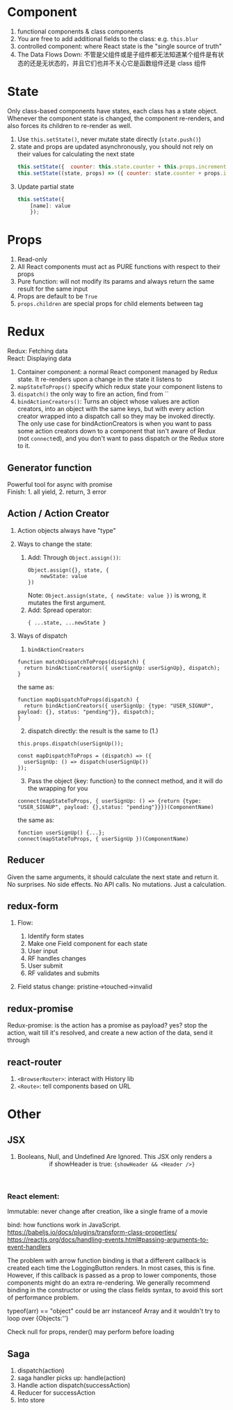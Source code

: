 # Component
1. functional components & class components
2. You are free to add additional fields to the class: e.g. `this.blur`
3. controlled component: where React state is the "single source of truth"
4. The Data Flows Down: 不管是父组件或是子组件都无法知道某个组件是有状态的还是无状态的，并且它们也并不关心它是函数组件还是 class 组件

# State
Only class-based components have states, each class has a state object. Whenever the component state is changed, the component re-renders, and also forces its children to re-render as well.

1. Use `this.setState()`, never mutate state directly (`state.push()`)
2. state and props are updated asynchronously, you should not rely on their values for calculating the next state
    ```js
    this.setState({  counter: this.state.counter + this.props.increment });// wrong
    this.setState((state, props) => ({ counter: state.counter + props.increment })); // It takes (prev state, prop)
    ```
3. Update partial state
    ```js
    this.setState({
        [name]: value
        });
    ```

# Props
1. Read-only
2. All React components must act as PURE functions with respect to their props 
3. Pure function: will not modify its params and always return the same result for the same input  
4. Props are default to be `True`
5. `props.children` are special props for child elements between tag

# Redux
Redux: Fetching data  
React: Displaying data  

1. Container component: a normal React component managed by Redux state. It re-renders upon a change in the state it listens to
2. `mapStateToProps()` specify which redux state your component listens to
3. `dispatch()` the only way to fire an action, find from ``
4. `bindActionCreators()`: Turns an object whose values are action creators, into an object with the same keys, but with every action creator wrapped into a dispatch call so they may be invoked directly. The only use case for bindActionCreators is when you want to pass some action creators down to a component that isn't aware of Redux (not `connect`ed), and you don't want to pass dispatch or the Redux store to it.

## Generator function
Powerful tool for async with promise  
Finish: 1. all yield, 2. return, 3 error  

## Action / Action Creator
1. Action objects always have "type"
2. Ways to change the state:
    1. Add: Through `Object.assign())`:
        ```
        Object.assign({}, state, {
            newState: value
        })
        ```
        Note: `Object.assign(state, { newState: value })` is wrong, it mutates the first argument.
    2. Add: Spread operator:
        ```
        { ...state, ...newState }
        ```

3. Ways of dispatch
    1. `bindActionCreators`
    ```
    function matchDispatchToProps(dispatch) {
      return bindActionCreators({ userSignUp: userSignUp}, dispatch);
    }
    ```
    the same as:
    ```
    function mapDispatchToProps(dispatch) {
      return bindActionCreators({ userSignUp: {type: "USER_SIGNUP", payload: {}, status: "pending"}}, dispatch);
    }
    ```
    
    2. dispatch directly: the result is the same to (1.)
    ```
    this.props.dispatch(userSignUp());

    const mapDispatchToProps = (dispatch) => ({
      userSignUp: () => dispatch(userSignUp())
    });
    ```
    
    3. Pass the object {key: function} to the connect method, and it will do the wrapping for you
    ```
    connect(mapStateToProps, { userSignUp: () => {return {type: "USER_SIGNUP", payload: {},status: "pending"}}})(ComponentName)
    ```
    the same as:
    ```
    function userSignUp() {...};
    connect(mapStateToProps, { userSignUp })(ComponentName)
    ```



## Reducer
Given the same arguments, it should calculate the next state and return it. No surprises. No side effects. No API calls. No mutations. Just a calculation.

## redux-form
1. Flow:  
    1. Identify form states
    2. Make one Field component for each state
    3. User input
    4. RF handles changes 
    5. User submit
    6. RF validates and submits

2. Field status change: pristine->touched->invalid

## redux-promise
Redux-promise: is the action has a promise as payload? yes? stop the action, wait till it's resolved, and create a new action of the data, send it through

## react-router

1. `<BrowserRouter>`: interact with History lib 
2. `<Route>`: tell components based on URL

# Other
## JSX
1. Booleans, Null, and Undefined Are Ignored. This JSX only renders a <Header /> if showHeader is true: `{showHeader && <Header />}`

### React element:
Immutable: never change after creation, like a single frame of a movie




bind: how functions work in JavaScript. 
https://babeljs.io/docs/plugins/transform-class-properties/
https://reactjs.org/docs/handling-events.html#passing-arguments-to-event-handlers

The problem with arrow function binding is that a different callback is created each time the LoggingButton renders. In most cases, this is fine. However, if this callback is passed as a prop to lower components, those components might do an extra re-rendering. We generally recommend binding in the constructor or using the class fields syntax, to avoid this sort of performance problem.

typeof(arr) == "object" could be arr instanceof Array and it wouldn't try to loop over {Objects:''}

Check null for props, render() may perform before loading


## Saga
1. dispatch(action)
2. saga handler picks up: handle(action)
3. Handle action dispatch(successAction)
4. Reducer for successAction
5. Into store
